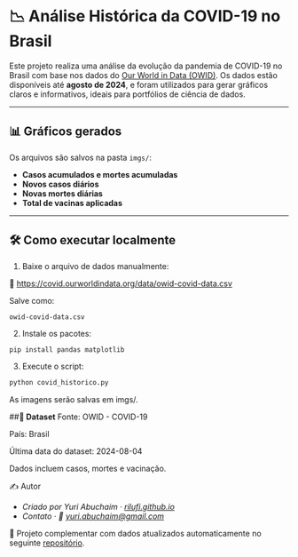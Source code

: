 # 📉 Análise Histórica da COVID-19 no Brasil

Este projeto realiza uma análise da evolução da pandemia de COVID-19 no Brasil com base nos dados do [Our World in Data (OWID)](https://ourworldindata.org/covid-cases). Os dados estão disponíveis até **agosto de 2024**, e foram utilizados para gerar gráficos claros e informativos, ideais para portfólios de ciência de dados.

---

## 📊 Gráficos gerados

Os arquivos são salvos na pasta `imgs/`:

- **Casos acumulados e mortes acumuladas**
- **Novos casos diários**
- **Novas mortes diárias**
- **Total de vacinas aplicadas**

---

## 🛠️ Como executar localmente

1. Baixe o arquivo de dados manualmente:

🔗 https://covid.ourworldindata.org/data/owid-covid-data.csv

Salve como:
```
owid-covid-data.csv
```

2. Instale os pacotes:

```bash
pip install pandas matplotlib
```
3. Execute o script:
```bash
python covid_historico.py
```

As imagens serão salvas em imgs/.

##**🧪 Dataset**
Fonte: OWID - COVID-19

País: Brasil

Última data do dataset: 2024-08-04

Dados incluem casos, mortes e vacinação.

✍️ Autor
- *Criado por Yuri Abuchaim · [rilufi.github.io](https://rilufi.github.io)*
- *Contato · 📧 [yuri.abuchaim@gmail.com](mailto:yuri.abuchaim@gmail.com)*

📌 Projeto complementar com dados atualizados automaticamente no seguinte [repositório](github.com/rilufi/pythovid).
